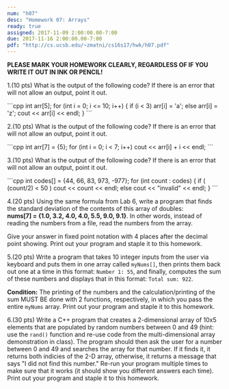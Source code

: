 ```yaml
---
num: "h07"
desc: "Homework 07: Arrays"
ready: true
assigned: 2017-11-09 2:00:00.00-7:00
due: 2017-11-16 2:00:00.00-7:00
pdf: "http://cs.ucsb.edu/~zmatni/cs16s17/hwk/h07.pdf"
---
```

<b>PLEASE MARK YOUR HOMEWORK CLEARLY, REGARDLESS OF IF YOU WRITE IT OUT IN INK OR PENCIL!</b>

1.(10 pts) What is the output of the following code? If there is an error that will not allow an output, point it out.

<div markdown="1">
```cpp
int arr[5];
for (int i = 0; i <= 10; i++) 
{
	if (i < 3) 
        arr[i] = 'a';
	else 
        arr[i] = 'z';
	cout << arr[i] << endl;  
}
```
</div>

2.(10 pts) What is the output of the following code? If there is an error that will not allow an output, point it out.

<div markdown="1">
```cpp
int arr[7] = {5};
for (int i = 0; i < 7; i++)
	cout << arr[i] + i << endl; 
```
</div>

3.(10 pts) What is the output of the following code? If there is an error that will not allow an output, point it out.

<div markdown="1">
```cpp
int codes[] = {44, 66, 83, 973, -977};
for (int count : codes) 
{
	if ( (count/2) < 50 )
		cout << count << endl;
	else 
        cout << "invalid" << endl; 
}
```
</div>

4.(20 pts) Using the same formula from Lab 6, write a program that finds the standard deviation of the contents of this array of doubles:<br/><b>nums[7] = {1.0, 3.2, 4.0, 4.0, 5.5, 9.0, 9.1}</b>. In other words, instead of reading the numbers from a file, read the numbers from the array.

Give your answer in fixed point notation with 4 places after the decimal point showing. Print out your program and staple it to this homework.
<div style="margin-bottom:1em"></div>

5.(20 pts) Write a program that takes 10 integer inputs from the user via keyboard and puts them in one array called `myNums[]`, then prints them back out one at a time in this format: `Number 1: 55`, and finally, computes the sum of these numbers and displays that in this format: `Total sum: 922`.

<b>Condition:</b> The printing of the numbers and the calculation/printing of the sum MUST BE done with 2 functions, respectively, in which you pass the entire `myNums` array. Print out your program and staple it to this homework.

6.(30 pts) Write a C++ program that creates a 2-dimensional array of 10x5 elements that are populated by random numbers between 0 and 49 (hint: use the `rand()` function and re-use code from the multi-dimensional array demonstration in class). The program should then ask the user for a number between 0 and 49 and searches the array for that number. If it finds it, it returns both indicies of the 2-D array, otherwise, it returns a message that says "I did not find this number." Re-run your
program multiple times to make sure that it works (it should show you different answers each time). Print out your program and staple it to this homework.
<div style="margin-bottom:1em"></div>

